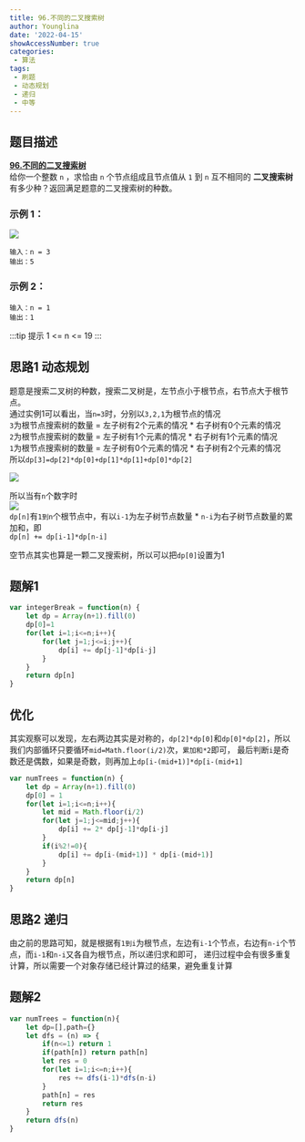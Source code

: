 ```yaml
---
title: 96.不同的二叉搜索树
author: Younglina
date: '2022-04-15'
showAccessNumber: true
categories:
 - 算法
tags:
 - 刷题
 - 动态规划
 - 递归
 - 中等
---
```


## 题目描述

**[96.不同的二叉搜索树](https://leetcode-cn.com/problems/unique-binary-search-trees/)**  
给你一个整数 `n` ，求恰由 `n` 个节点组成且节点值从 `1` 到 `n` 互不相同的 **二叉搜索树** 有多少种？返回满足题意的二叉搜索树的种数。

### 示例 1：
![](https://raw.githubusercontent.com/Younglina/images/master/96-1.jpeg)
```
输入：n = 3  
输出：5  
```

### 示例 2：
```
输入：n = 1  
输出：1  
```

:::tip 提示
1 <= n <= 19
:::

## 思路1 动态规划

题意是搜索二叉树的种数，搜索二叉树是，左节点小于根节点，右节点大于根节点。    
通过实例1可以看出，当`n=3`时，分别以`3,2,1`为根节点的情况  
`3`为根节点搜索树的数量 = 左子树有2个元素的情况 * 右子树有0个元素的情况  
`2`为根节点搜索树的数量 = 左子树有1个元素的情况 * 右子树有1个元素的情况  
`1`为根节点搜索树的数量 = 左子树有0个元素的情况 * 右子树有2个元素的情况  
所以`dp[3]=dp[2]*dp[0]+dp[1]*dp[1]+dp[0]*dp[2]`  

![](https://raw.githubusercontent.com/Younglina/images/master/96-2.jpeg)

所以当有`n`个数字时  
![](https://raw.githubusercontent.com/Younglina/images/master/96-3.jpeg)  
`dp[n]`有`1到n`个根节点中，有以`i-1`为左子树节点数量 * `n-i`为右子树节点数量的累加和，即  
`dp[n] += dp[i-1]*dp[n-i]`  

空节点其实也算是一颗二叉搜索树，所以可以把`dp[0]`设置为1

## 题解1
```javascript
var integerBreak = function(n) {
    let dp = Array(n+1).fill(0)
    dp[0]=1
    for(let i=1;i<=n;i++){
        for(let j=1;j<=i;j++){
            dp[i] += dp[j-1]*dp[i-j]
        }
    }
    return dp[n]
}
```

## 优化
其实观察可以发现，左右两边其实是对称的，`dp[2]*dp[0]`和`dp[0]*dp[2]`，所以我们内部循环只要循环`mid=Math.floor(i/2)`次，`累加和*2`即可，
最后判断`i`是奇数还是偶数，如果是奇数，则再加上`dp[i-(mid+1)]*dp[i-(mid+1]`  

```javascript
var numTrees = function(n) {
    let dp = Array(n+1).fill(0)
    dp[0] = 1
    for(let i=1;i<=n;i++){
        let mid = Math.floor(i/2)
        for(let j=1;j<=mid;j++){
            dp[i] += 2* dp[j-1]*dp[i-j]
        }
        if(i%2!=0){
            dp[i] += dp[i-(mid+1)] * dp[i-(mid+1)]
        }
    }
    return dp[n]
}
```

## 思路2 递归
由之前的思路可知，就是根据有`1到i`为根节点，左边有`i-1`个节点，右边有`n-i`个节点，而`i-1`和`n-i`又各自为根节点，所以递归求和即可，
递归过程中会有很多重复计算，所以需要一个对象存储已经计算过的结果，避免重复计算

## 题解2
```javascript
var numTrees = function(n){
    let dp=[],path={}
    let dfs = (n) => {
        if(n<=1) return 1
        if(path[n]) return path[n]
        let res = 0
        for(let i=1;i<=n;i++){
            res += dfs(i-1)*dfs(n-i)
        }
        path[n] = res
        return res
    }
    return dfs(n)
}
```
